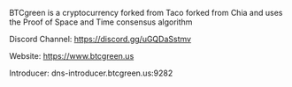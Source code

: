 BTCgreen is a cryptocurrency forked from Taco forked from Chia and uses the Proof of Space and Time consensus algorithm

Discord Channel: https://discord.gg/uGQDaSstmv

Website: https://www.btcgreen.us

Introducer: dns-introducer.btcgreen.us:9282
